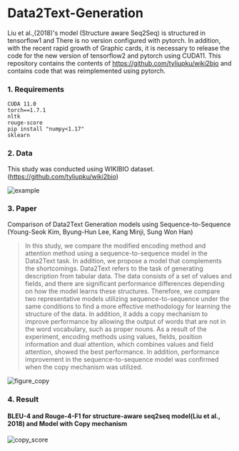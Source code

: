 # Data2Text-Generation

Liu et al.,(2018)'s model (Structure aware Seq2Seq) is structured in tensorflow1 and There is no version configured with pytorch. In addition, with the recent rapid growth of Graphic cards, it is necessary to release the code for the new version of tensorflow2 and pytorch using CUDA11.
This repository contains the contents of https://github.com/tyliupku/wiki2bio and contains code that was reimplemented using pytorch.

### 1. Requirements
~~~
CUDA 11.0
torch==1.7.1
nltk
rouge-score
pip install "numpy<1.17"
sklearn
~~~
### 2. Data
This study was conducted using WIKIBIO dataset. (https://github.com/tyliupku/wiki2bio)

![example](https://user-images.githubusercontent.com/61648914/170856147-916bac53-0ce7-4970-abb4-80dcce8fe186.png)

### 3. Paper
Comparison of Data2Text Generation models using Sequence-to-Sequence (Young-Seok Kim, Byung-Hun Lee, Kang Minji, Sung Won Han)

> In this study, we compare the modified encoding method and attention method using a sequence-to-sequence model in the Data2Text task. In addition, we propose a model that complements the shortcomings. Data2Text refers to the task of generating description from tabular data. The data consists of a set of values and fields, and there are significant performance differences depending on how the model learns these structures. Therefore, we compare two representative models utilizing sequence-to-sequence under the same conditions to find a more effective methodology for learning the structure of the data. In addition, it adds a copy mechanism to improve performance by allowing the output of words that are not in the word vocabulary, such as proper nouns. As a result of the experiment, encoding methods using values, fields, position information and dual attention, which combines values and field attention, showed the best performance. In addition, performance improvement in the sequence-to-sequence model was confirmed when the copy mechanism was utilized.

![figure_copy](https://user-images.githubusercontent.com/61648914/170856709-49182dff-e5da-4e25-b838-1eb8b9adc903.png)

### 4. Result

#### BLEU-4 and Rouge-4-F1 for structure-aware seq2seq model(Liu et al., 2018) and Model with Copy mechanism 
![copy_score](https://user-images.githubusercontent.com/61648914/170856775-abd4de69-c41b-4d21-94af-d182ef1be49b.PNG)
